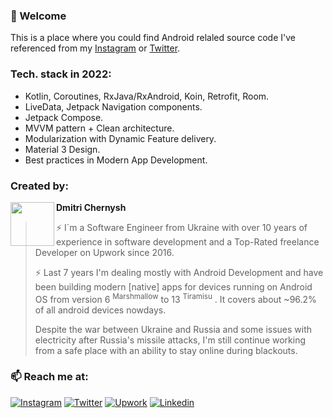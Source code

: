 ### 👋 Welcome 

This is a place where you could find Android relaled source code I've referenced from my [Instagram](https://www.instagram.com/mobiledevpro/) or [Twitter](https://twitter.com/mobiledev_pro).

### Tech. stack in 2022: 

* Kotlin, Coroutines, RxJava/RxAndroid, Koin, Retrofit, Room.
* LiveData, Jetpack Navigation components.
* Jetpack Compose.
* MVVM pattern + Clean architecture.
* Modularization with Dynamic Feature delivery.
* Material 3 Design.
* Best practices in Modern App Development.


### Created by:

<a href="https://github.com/dmitriy-chernysh" target="_blank">
  <img src="https://s.gravatar.com/avatar/72c649d298a8f0f088fd0850e19b9147?s=400" width="70" align="left">
</a>

**Dmitri Chernysh**


> ⚡️ I`m a Software Engineer from Ukraine with over 10 years of experience in software development and a Top-Rated freelance Developer on Upwork since 2016.
> 
> ⚡️ Last 7 years I'm dealing mostly with Android Development and have been building modern [native] apps for devices running on Android OS from version 6 <sup>Marshmallow</sup> to 13 <sup>Tiramisu</sup> . It covers about ~96.2% of all android devices nowdays.
>
> Despite the war between Ukraine and Russia and some issues with electricity after Russia's missile attacks, I'm still continue working from a safe place with an ability to stay online during blackouts.


### 📫 Reach me at:  
   
[![Instagram](https://img.shields.io/badge/-instagram-E4405F?logo=instagram&message=behind+the+scenes+in+Stories&label=behind+the+scenes+in+Stories&style=for-the-badge&logoColor=white)](https://www.instagram.com/mobiledevpro/)
[![Twitter](https://img.shields.io/badge/-twitter-1DA1F2?logo=twitter&style=for-the-badge&message=Sharing+some+stuffs+to&label=Sharing+some+stuffs+to&logoColor=white)](https://twitter.com/mobiledev_pro)
[![Upwork](https://img.shields.io/badge/-upwork-brightgreen?logo=upwork&message=Upwork&label=Work+with+me+on&style=for-the-badge)](https://www.upwork.com/freelancers/~01fb21586ed544f07b)
[![Linkedin](https://img.shields.io/badge/-linkedin-0A66C2?logo=linkedin&style=for-the-badge&logoColor=white)](https://www.linkedin.com/in/dmitriychernysh/)
